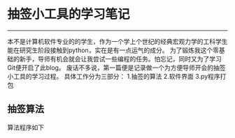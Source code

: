 # 抽签小工具的学习笔记
---
本不是计算机软件专业的的学生，作为一个学上个世纪的经典宏观力学的工科学生能在研究生阶段接触到python，实在是有一点运气的成分。
为了锻炼我这个零基础的新手，导师有机会就会让我尝试一些编程的任务。怕忘记，同时又为了学习Git便开启了此blog。
废话不多说，第一篇便是记录做一个为方便导师开会的抽签小工具的学习过程。
具体工作分为三部分：
1.抽签的算法
2.软件界面
3.py程序打包

## 抽签算法
算法程序如下
